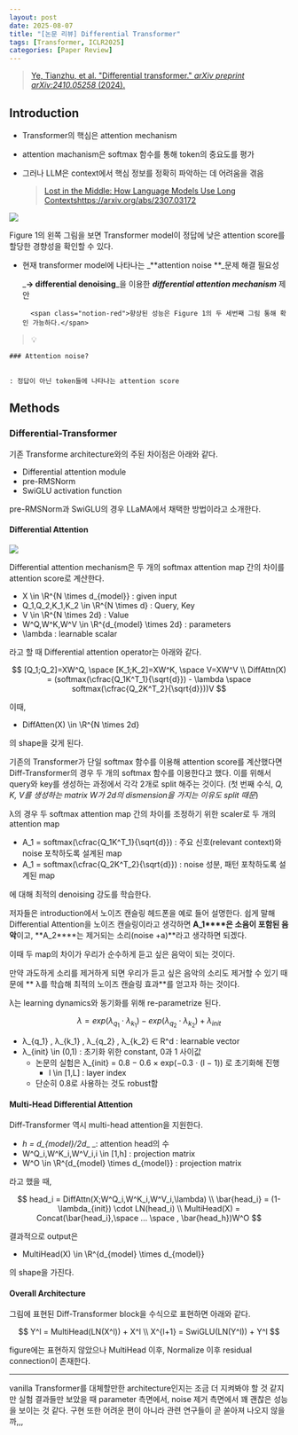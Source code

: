 ```yaml
---
layout: post
date: 2025-08-07
title: "[논문 리뷰] Differential Transformer"
tags: [Transformer, ICLR2025]
categories: [Paper Review]
---
```


> [Ye, Tianzhu, et al. "Differential transformer." ](https://arxiv.org/abs/2410.05258)[_arXiv preprint arXiv:2410.05258_](https://arxiv.org/abs/2410.05258)[ (2024).](https://arxiv.org/abs/2410.05258)



## Introduction

- Transformer의 핵심은 attention mechanism
- attention machanism은 softmax 함수를 통해 token의 중요도를 평가
- 그러나 LLM은 context에서 핵심 정보를 정확히 파악하는 데 어려움을 겪음

	> [Lost in the Middle: How Language Models Use Long Contextshttps://arxiv.org/abs/2307.03172](https://arxiv.org/abs/2307.03172)


![](https://prod-files-secure.s3.us-west-2.amazonaws.com/542b861c-36a8-4051-84e5-8804b6728dba/9083ea56-691a-4752-ae26-47f403431ac8/image.png?X-Amz-Algorithm=AWS4-HMAC-SHA256&X-Amz-Content-Sha256=UNSIGNED-PAYLOAD&X-Amz-Credential=ASIAZI2LB466SG5UAI3L%2F20251013%2Fus-west-2%2Fs3%2Faws4_request&X-Amz-Date=20251013T090120Z&X-Amz-Expires=3600&X-Amz-Security-Token=IQoJb3JpZ2luX2VjEJj%2F%2F%2F%2F%2F%2F%2F%2F%2F%2FwEaCXVzLXdlc3QtMiJIMEYCIQD%2BGoXgg%2BanL2rjyqLOnYb28xExiIlyEel6ReIytwVDGgIhAK4phJkgzaHus6gp3zuvuEq9E80Co7T9Ojwhlr3LyuQdKv8DCEEQABoMNjM3NDIzMTgzODA1Igy0j9FSrNMCOtb%2Fqpkq3AP0buOdzA14rilpSi297qIFIPQKw9ZJlVv%2FWq47OjLRBzD%2B7Du11NrqkcGTygqf%2B%2FpAz7I%2BX2GDyeTHLhwYNIPQTsPVv0ayO22Jy%2B5u32SZFO6tHVVsJI70tCNAGZoBGUhyyznp7zpUvpDzLHp7Wu8EVaZ7XL4VX6Hv6RPbGjr92qcrzHcSKRK5C5pbEEhILMPzGPUWgnW7LZl3Kx%2BRR1XR3T0aWXHNfeamCWk54fdlJsbdj7Fa10KO3eva%2FxG2TM30uZ4U64JhZ%2Bbn%2F3EuAoYk%2BEG0szGmIvBYjZZVKXQ6%2BbYqfNtUO66J0UeJunmK0F1Sy1V1j%2FmiACDNzB6s3D08IBz2t8liAXbwcxiB4F7aIxEkEiPU2v6%2Bg3umMG2SA68%2Btrkpkgai8eu5ZnZ1vaAF5G0MOgm6ayWJdoNwEznHZEHAmQpkECh0EGfz5YqA%2BKn%2B6DTPqMh6cSd%2B%2FaGJSriDTp4rjqDL%2BG3FdcTbsVDtdkAxCf0nHw8ZcR4Ff%2FGGNp6FhauAq9bJs6%2BI1UQRETSK7%2BfzPxJSSqqxQuG9aZGzjd1uMZdqdzgtcKh6HcLtAGGP33%2FdIgfQewQIJhbjVMt%2B7IjM4G4QhqJpplUemK0W8MhGhmmqc6jkissRDjCW4bLHBjqkAWg5JA1gebU1X3IPkNmAdsjxzPIKVQ5s78qsLNOSsU0KcrHPYcNLO7G9JVt782x%2F4qlkx%2BeiJDUChuLOcvlEP7lwCq43AZTNL0UCTubPALwTNaCIr35RTi41esD6g1rTtCVrgzMmcFrK5a8qvKaRnNdJzC%2Fco3l4inPw5mNhDyUkx6CR2LJwk0SiNR34jOBTP%2FrbHO2XU%2BnYjP864W0AJa%2FiwLYQ&X-Amz-Signature=bee68cfc3f1eefb6ccc71357981a42bc5cfe0604ca67e367ddd1ba221716c057&X-Amz-SignedHeaders=host&x-amz-checksum-mode=ENABLED&x-id=GetObject)


Figure 1의 왼쪽 그림을 보면 Transformer model이 정답에 낮은 attention score를 할당한 경향성을 확인할 수 있다.

- 현재 transformer model에 나타나는 _**attention noise **_문제 해결 필요성

	_**→ differential denoising**_을 이용한 _**differential attention mechanism**_ 제안


		<span class="notion-red">향상된 성능은 Figure 1의 두 세번째 그림 통해 확인 가능하다.</span>


> 💡 


	### Attention noise?


	: 정답이 아닌 token들에 나타나는 attention score



## Methods



### Differential-Transformer


기존 Transforme architecture와의 주된 차이점은 아래와 같다.

- Differential attention module
- pre-RMSNorm
- SwiGLU activation function

pre-RMSNorm과 SwiGLU의 경우 LLaMA에서 채택한 방법이라고 소개한다.



#### Differential Attention


![](https://prod-files-secure.s3.us-west-2.amazonaws.com/542b861c-36a8-4051-84e5-8804b6728dba/116d70b2-1963-4810-9167-f4c7d8a06e8f/image.png?X-Amz-Algorithm=AWS4-HMAC-SHA256&X-Amz-Content-Sha256=UNSIGNED-PAYLOAD&X-Amz-Credential=ASIAZI2LB466SG5UAI3L%2F20251013%2Fus-west-2%2Fs3%2Faws4_request&X-Amz-Date=20251013T090120Z&X-Amz-Expires=3600&X-Amz-Security-Token=IQoJb3JpZ2luX2VjEJj%2F%2F%2F%2F%2F%2F%2F%2F%2F%2FwEaCXVzLXdlc3QtMiJIMEYCIQD%2BGoXgg%2BanL2rjyqLOnYb28xExiIlyEel6ReIytwVDGgIhAK4phJkgzaHus6gp3zuvuEq9E80Co7T9Ojwhlr3LyuQdKv8DCEEQABoMNjM3NDIzMTgzODA1Igy0j9FSrNMCOtb%2Fqpkq3AP0buOdzA14rilpSi297qIFIPQKw9ZJlVv%2FWq47OjLRBzD%2B7Du11NrqkcGTygqf%2B%2FpAz7I%2BX2GDyeTHLhwYNIPQTsPVv0ayO22Jy%2B5u32SZFO6tHVVsJI70tCNAGZoBGUhyyznp7zpUvpDzLHp7Wu8EVaZ7XL4VX6Hv6RPbGjr92qcrzHcSKRK5C5pbEEhILMPzGPUWgnW7LZl3Kx%2BRR1XR3T0aWXHNfeamCWk54fdlJsbdj7Fa10KO3eva%2FxG2TM30uZ4U64JhZ%2Bbn%2F3EuAoYk%2BEG0szGmIvBYjZZVKXQ6%2BbYqfNtUO66J0UeJunmK0F1Sy1V1j%2FmiACDNzB6s3D08IBz2t8liAXbwcxiB4F7aIxEkEiPU2v6%2Bg3umMG2SA68%2Btrkpkgai8eu5ZnZ1vaAF5G0MOgm6ayWJdoNwEznHZEHAmQpkECh0EGfz5YqA%2BKn%2B6DTPqMh6cSd%2B%2FaGJSriDTp4rjqDL%2BG3FdcTbsVDtdkAxCf0nHw8ZcR4Ff%2FGGNp6FhauAq9bJs6%2BI1UQRETSK7%2BfzPxJSSqqxQuG9aZGzjd1uMZdqdzgtcKh6HcLtAGGP33%2FdIgfQewQIJhbjVMt%2B7IjM4G4QhqJpplUemK0W8MhGhmmqc6jkissRDjCW4bLHBjqkAWg5JA1gebU1X3IPkNmAdsjxzPIKVQ5s78qsLNOSsU0KcrHPYcNLO7G9JVt782x%2F4qlkx%2BeiJDUChuLOcvlEP7lwCq43AZTNL0UCTubPALwTNaCIr35RTi41esD6g1rTtCVrgzMmcFrK5a8qvKaRnNdJzC%2Fco3l4inPw5mNhDyUkx6CR2LJwk0SiNR34jOBTP%2FrbHO2XU%2BnYjP864W0AJa%2FiwLYQ&X-Amz-Signature=7b44c55be97ae1f009892bd2d3494d303c9cc9d91c5b332acf420ccbc3eb965f&X-Amz-SignedHeaders=host&x-amz-checksum-mode=ENABLED&x-id=GetObject)


Differential attention mechanism은 두 개의 softmax attention map 간의 차이를 attention score로 계산한다.

- X \in \R^{N \times d\_{model}} : given input
- Q\_1,Q\_2,K\_1,K\_2 \in \R^{N \times d} : Query, Key
- V \in \R^{N \times 2d} : Value
- W^Q,W^K,W^V \in \R^{d\_{model} \times 2d} : parameters
- \lambda : learnable scalar

라고 할 때 Differential attention operator는 아래와 같다.


$$
[Q_1;Q_2]=XW^Q, \space [K_1;K_2]=XW^K, \space V=XW^V \\
DiffAttn(X) = (softmax(\cfrac{Q_1K^T_1}{\sqrt{d}}) - \lambda \space softmax(\cfrac{Q_2K^T_2}{\sqrt{d}}))V
$$


이때,

- DiffAtten(X) \in \R^{N \times 2d}

의 shape을 갖게 된다.


기존의 Transformer가 단일 softmax 함수를 이용해 attention score를 계산했다면 Diff-Transformer의 경우 두 개의 softmax 함수를 이용한다고 했다. 이를 위해서 query와 key를 생성하는 과정에서 각각 2개로 split 해주는 것이다. <span class="notion-red">(첫 번째 수식, </span><span class="notion-red">_Q, K, V를 생성하는 matrix W가 2d의 dismension을 가지는 이유도 split 때문_</span><span class="notion-red">)</span>


 λ의 경우 두 softmax attention map 간의 차이를 조정하기 위한 scaler로 두 개의 attention map

- A\_1 = softmax(\cfrac{Q\_1K^T\_1}{\sqrt{d}}) : 주요 신호(relevant context)와 noise 포착하도록 설계된 map
- A\_1 = softmax(\cfrac{Q\_2K^T\_2}{\sqrt{d}}) : noise 성분, 패턴 포착하도록 설계된 map 

에 대해 최적의 denoising 강도를 학습한다.


저자들은 introduction에서 노이즈 캔슬링 헤드폰을 예로 들어 설명한다. 쉽게 말해 Differential Attention을 노이즈 캔슬링이라고 생각하면 **A\_1****은 소음이 포함된 음악**이고, **A\_2****는 제거되는 소리(noise +a)**라고 생각하면 되겠다. 


이때 두 map의 차이가 우리가 순수하게 듣고 싶은 음악이 되는 것이다. 


만약 과도하게 소리를 제거하게 되면 우리가 듣고 싶은 음악의 소리도 제거할 수 있기 때문에 ** λ를 학습해 최적의 노이즈 캔슬링 효과**를 얻고자 하는 것이다.


λ는 learning dynamics와 동기화를 위해 re-parametrize 된다.


$$
\lambda = exp(\lambda_{q_1} \cdot \lambda_{k_1}) - exp(\lambda_{q_2} \cdot \lambda_{k_2}) + \lambda_{init}
$$

- λ\_{q\_1} , λ\_{k\_1} , λ\_{q\_2} , λ\_{k\_2} ∈ R^d : learnable vector
- λ\_{init} \in (0,1) : 초기화 위한 constant, 0과 1 사이값
	- 논문의 실험은 λ\_{init} = 0.8 − 0.6 × exp(−0.3 · (l − 1)) 로 초기화해 진행
		- l \in [1,L] : layer index
	- 단순히 0.8로 사용하는 것도 robust함


#### **Multi-Head Differential Attention**


Diff-Transformer 역시 multi-head attention을 지원한다.

- _h = d\_{model}/2d__ _: attention head의 수
- W^Q\_i,W^K\_i,W^V\_i,i \in [1,h] : projection matrix
- W^O \in \R^{d\_{model} \times d\_{model}} : projection matrix

라고 했을 때,


$$
head_i = DiffAttn(X;W^Q_i,W^K_i,W^V_i,\lambda) \\
\bar{head_i} = (1-\lambda_{init}) \cdot LN(head_i) \\
MultiHead(X) = Concat(\bar{head_i},\space ... \space , \bar{head_h})W^O
$$


결과적으로 output은

- MultiHead(X) \in \R^{d\_{model} \times d\_{model}}

의 shape을 가진다.



#### Overall Architecture


그림에 표현된 Diff-Transformer block을 수식으로 표현하면 아래와 같다.


$$
Y^l = MultiHead(LN(X^l)) + X^l \\
X^{l+1} = SwiGLU(LN(Y^l)) + Y^l
$$


figure에는 표현하지 않았으나 MultiHead 이후, Normalize 이후 residual connection이 존재한다.


---


vanilla Transformer를 대체할만한 architecture인지는 조금 더 지켜봐야 할 것 같지만 실험 결과들만 보았을 때 parameter 측면에서, noise 제거 측면에서 꽤 괜찮은 성능을 보이는 것 같다. 구현 또한 어려운 편이 아니라 관련 연구들이 곧 쏟아져 나오지 않을까,,,

